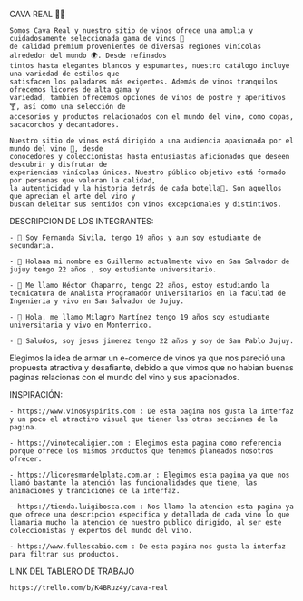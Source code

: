 CAVA REAL 🍷👑

    Somos Cava Real y nuestro sitio de vinos ofrece una amplia y cuidadosamente seleccionada gama de vinos 🍷
    de calidad premium provenientes de diversas regiones vinícolas alrededor del mundo 🌍. Desde refinados 
    tintos hasta elegantes blancos y espumantes, nuestro catálogo incluye una variedad de estilos que 
    satisfacen los paladares más exigentes. Además de vinos tranquilos ofrecemos licores de alta gama y 
    variedad, tambien ofrecemos opciones de vinos de postre y aperitivos🍸, así como una selección de 
    accesorios y productos relacionados con el mundo del vino, como copas, sacacorchos y decantadores.

    Nuestro sitio de vinos está dirigido a una audiencia apasionada por el mundo del vino 🍇, desde 
    conocedores y coleccionistas hasta entusiastas aficionados que deseen descubrir y disfrutar de 
    experiencias vinícolas únicas. Nuestro público objetivo está formado por personas que valoran la calidad, 
    la autenticidad y la historia detrás de cada botella🍾. Son aquellos que aprecian el arte del vino y 
    buscan deleitar sus sentidos con vinos excepcionales y distintivos.


DESCRIPCION DE LOS INTEGRANTES:

    - 👩 Soy Fernanda Sivila, tengo 19 años y aun soy estudiante de secundaria.

    - 🧑 Holaaa mi nombre es Guillermo actualmente vivo en San Salvador de jujuy tengo 22 años , soy estudiante universitario.

    - 🧑 Me llamo Héctor Chaparro, tengo 22 años, estoy estudiando la tecnicatura de Analista Programador Universitarios en la facultad de Ingenieria y vivo en San Salvador de Jujuy.

    - 👩 Hola, me llamo Milagro Martínez tengo 19 años soy estudiante universitaria y vivo en Monterrico.
    
    - 🧑 Saludos, soy jesus jimenez tengo 22 años y soy de San Pablo Jujuy.

Elegimos la idea de armar un e-comerce de vinos ya que nos pareció una propuesta atractiva y desafiante, debido a que vimos que no habian buenas paginas relacionas con el mundo del vino y sus apacionados.

INSPIRACIÓN:

    - https://www.vinosyspirits.com : De esta pagina nos gusta la interfaz y un poco el atractivo visual que tienen las otras secciones de la pagina.

    - https://vinotecaligier.com : Elegimos esta pagina como referencia porque ofrece los mismos productos que tenemos planeados nosotros ofrecer.

    - https://licoresmardelplata.com.ar : Elegimos esta pagina ya que nos llamó bastante la atención las funcionalidades que tiene, las animaciones y tranciciones de la interfaz. 

    - https://tienda.luigibosca.com : Nos llamo la atencion esta pagina ya que ofrece una descripcion especifica y detallada de cada vino lo que llamaria mucho la atencion de nuestro publico dirigido, al ser este coleccionistas y expertos del mundo del vino.

    - https://www.fullescabio.com : De esta pagina nos gusta la interfaz para filtrar sus productos.

LINK DEL TABLERO DE TRABAJO

    https://trello.com/b/K4BRuz4y/cava-real
